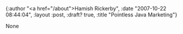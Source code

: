 {:author "<a href=\"/about\">Hamish Rickerby</a>", :date "2007-10-22 08:44:04", :layout :post, :draft? true, :title "Pointless Java Marketing"}

None
